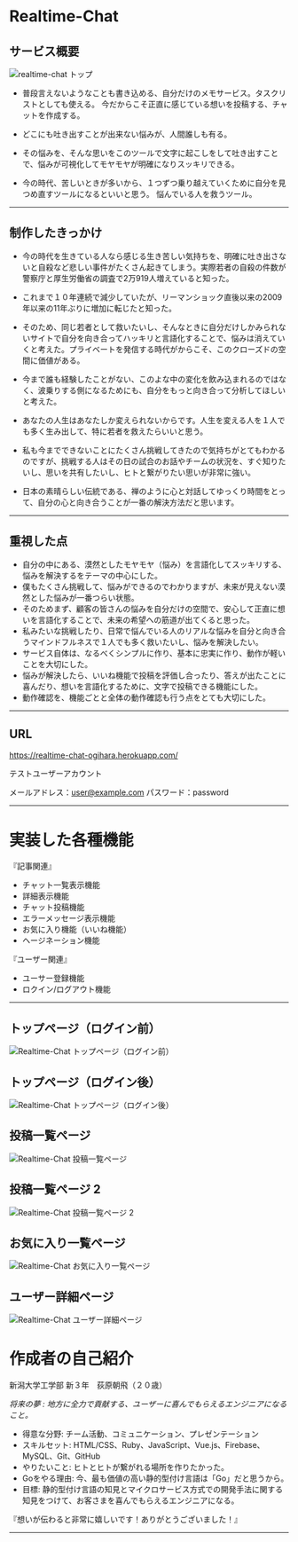 # Realtime-Chat

## サービス概要

![realtime-chat トップ](https://i.gyazo.com/b5928aadb6e25d806939714f13c6aada.png)

- 普段言えないようなことも書き込める、自分だけのメモサービス。タスクリストとしても使える。
今だからこそ正直に感じている想いを投稿する、チャットを作成する。

- どこにも吐き出すことが出来ない悩みが、人間誰しも有る。

- その悩みを、そんな思いをこのツールで文字に起こしをして吐き出すことで、悩みが可視化してモヤモヤが明確になりスッキリできる。

- 今の時代、苦しいときが多いから、１つずつ乗り越えていくために自分を見つめ直すツールになるといいと思う。
悩んでいる人を救うツール。

***

## 制作したきっかけ

- 今の時代を生きている人なら感じる生き苦しい気持ちを、明確に吐き出さないと自殺など悲しい事件がたくさん起きてしまう。実際若者の自殺の件数が警察庁と厚生労働省の調査で2万919人増えていると知った。

- これまで１０年連続で減少していたが、リーマンショック直後以来の2009年以来の11年ぶりに増加に転じたと知った。

- そのため、同じ若者として救いたいし、そんなときに自分だけしかみられないサイトで自分を向き合ってハッキリと言語化することで、悩みは消えていくと考えた。プライベートを発信する時代がからこそ、このクローズドの空間に価値がある。

- 今まで誰も経験したことがない、このよな中の変化を飲み込まれるのではなく、波乗りする側になるためにも、自分をもっと向き合って分析してほしいと考えた。

- あなたの人生はあなたしか変えられないからです。人生を変える人を１人でも多く生み出して、特に若者を救えたらいいと思う。

- 私も今までできないことにたくさん挑戦してきたので気持ちがとてもわかるのですが、挑戦する人はその日の試合のお話やチームの状況を、すぐ知りたいし、思いを共有したいし、ヒトと繋がりたい思いが非常に強い。

- 日本の素晴らしい伝統である、禅のように心と対話してゆっくり時間をとって、自分の心と向き合うことが一番の解決方法だと思います。

***
## 重視した点
- 自分の中にある、漠然としたモヤモヤ（悩み）を言語化してスッキリする、悩みを解決するをテーマの中心にした。
- 僕もたくさん挑戦して、悩みができるのでわかりますが、未来が見えない漠然とした悩みが一番つらい状態。
- そのためまず、顧客の皆さんの悩みを自分だけの空間で、安心して正直に想いを言語化することで、未来の希望への筋道が出てくると思った。
- 私みたいな挑戦したり、日常で悩んでいる人のリアルな悩みを自分と向き合うマインドフルネスで１人でも多く救いたいし、悩みを解決したい。
- サービス自体は、なるべくシンプルに作り、基本に忠実に作り、動作が軽いことを大切にした。
- 悩みが解決したら、いいね機能で投稿を評価し合ったり、答えが出たことに喜んだり、想いを言語化するために、文字で投稿できる機能にした。
- 動作確認を、機能ごとと全体の動作確認も行う点をとても大切にした。

***
## URL
https://realtime-chat-ogihara.herokuapp.com/

テストユーザーアカウント

メールアドレス：user@example.com
パスワード：password

***

# 実装した各種機能

『記事関連』
- チャット一覧表示機能
- 詳細表示機能
- チャット投稿機能
- エラーメッセージ表示機能
- お気に入り機能（いいね機能）
- ヘージネーション機能

『ユーザー関連』
- ユーサー登録機能
- ロクイン/ログアウト機能
***

## トップページ（ログイン前）
![Realtime-Chat トップページ（ログイン前）](https://i.gyazo.com/ca117e9c6db8f6ca8e7cb9510b312ac0.png)

## トップページ（ログイン後）
![Realtime-Chat トップページ（ログイン後）](https://i.gyazo.com/80f37f38c83e64edb02c7dd06be277ae.png)

## 投稿一覧ページ
![Realtime-Chat 投稿一覧ページ](https://i.gyazo.com/b5928aadb6e25d806939714f13c6aada.png)

## 投稿一覧ページ 2
![Realtime-Chat 投稿一覧ページ 2](https://i.gyazo.com/36eb92259ebc70cba0246ea81c18c3b2.png)

## お気に入り一覧ページ
![Realtime-Chat お気に入り一覧ページ](https://i.gyazo.com/d2cdba55714a462bca2cec46a2de3a15.png)

## ユーザー詳細ページ
![Realtime-Chat ユーザー詳細ページ](https://i.gyazo.com/4892c87ec45aeda67e5c094ba4174a03.png)


# 作成者の自己紹介

新潟大学工学部 新３年　荻原朝飛（２０歳）

*将来の夢 : 地方に全力で貢献する、ユーザーに喜んでもらえるエンジニアになること。*

- 得意な分野: 
チーム活動、コミュニケーション、プレゼンテーション
- スキルセット: 
HTML/CSS、Ruby、JavaScript、Vue.js、Firebase、MySQL、Git、GitHub
- やりたいこと: 
ヒトとヒトが繋がれる場所を作りたかった。
- Goをやる理由: 
今、最も価値の高い静的型付け言語は「Go」だと思うから。
- 目標: 
静的型付け言語の知見とマイクロサービス方式での開発手法に関する知見をつけて、お客さまを喜んでもらえるエンジニアになる。

『想いが伝わると非常に嬉しいです！ありがとうございました！』

***

